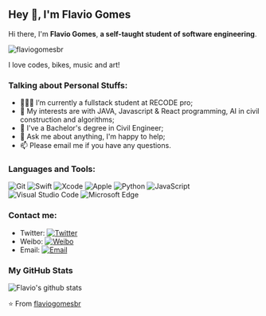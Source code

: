 ## Hey 👋, I'm Flavio Gomes

Hi there, I'm **Flavio Gomes**, **a self-taught student of software engineering**.
<p align="left"> <img src="https://komarev.com/ghpvc/?username=flaviogomesbr" alt="flaviogomesbr" /> </p> 

I love codes, bikes, music and art!

### Talking about Personal Stuffs:

- 👨🏽‍💻 I’m currently a fullstack student at RECODE pro; 
- 🤔 My interests are with JAVA, Javascript & React programming, AI in civil construction and algorithms;
- 💼 I've a Bachelor's degree in Civil Engineer;
- 💬 Ask me about anything, I'm happy to help;
- 📫 Please email me if you have any questions.

### Languages and Tools:

![Git](https://img.shields.io/badge/Git-F05032?style=flat-square&logo=Git&logoColor=white)
![Swift](https://img.shields.io/badge/Swift-FA7343?style=flat-square&logo=Swift&logoColor=white)
![Xcode](https://img.shields.io/badge/Xcode-1575F9?style=flat-square&logo=Xcode&logoColor=white)
![Apple](https://img.shields.io/badge/iPhone_and_MacBook-999999?style=flat-square&logo=Apple&logoColor=white)
![Python](https://img.shields.io/badge/Python-3776AB?style=flat-square&logo=Python&logoColor=white)
![JavaScript](https://img.shields.io/badge/JavaScript-F7DF1E?style=flat-square&logo=JavaScript&logoColor=white)
![Visual Studio Code](https://img.shields.io/badge/Visual_Studio_Code-007ACC?style=flat-square&logo=Visual-Studio-Code&logoColor=white)
![Microsoft Edge](https://img.shields.io/badge/Microsoft_Edge-0078D7?style=flat-square&logo=Microsoft-Edge&logoColor=white)

### Contact me:

- Twitter: [![Twitter](https://img.shields.io/badge/@AlbertAbdilim-1DA1F2?style=flat-square&logo=twitter&logoColor=white)](https://twitter.com/AlbertAbdilim) 
- Weibo: [![Weibo](https://img.shields.io/badge/@Albert__Abdilim-E6162D?style=flat-square&logo=sina-weibo&logoColor=white)](https://weibo.com/1935602951)
- Email: [![Email](https://img.shields.io/badge/albert.abdilim@foxmail.com-D14836?style=flat-square&logo=gmail&logoColor=white)](mailto:albert.abdilim@foxmail.com)

### My GitHub Stats

![Flavio's github stats](https://github-readme-stats.vercel.app/api?username=flaviogomesbr&show_icons=true&theme=radical)

⭐️ From [flaviogomesbr](https://github.com/flaviogomesbr)
